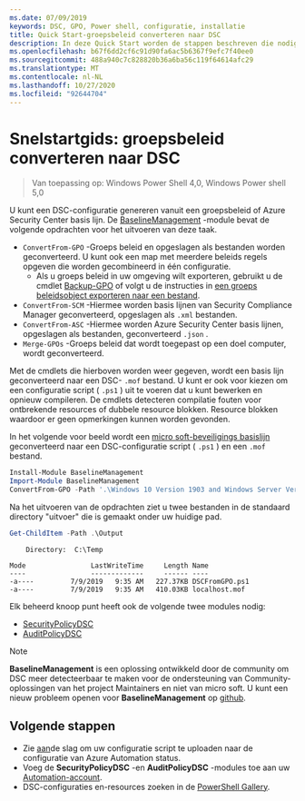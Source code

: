 ```yaml
---
ms.date: 07/09/2019
keywords: DSC, GPO, Power shell, configuratie, installatie
title: Quick Start-groepsbeleid converteren naar DSC
description: In deze Quick Start worden de stappen beschreven die nodig zijn om een Windows-groepsbeleid te converteren naar een DSC-configuratie.
ms.openlocfilehash: b67f6dd2cf6c91d90fa6ac5b6367f9efc7f40ee0
ms.sourcegitcommit: 488a940c7c828820b36a6ba56c119f64614afc29
ms.translationtype: MT
ms.contentlocale: nl-NL
ms.lasthandoff: 10/27/2020
ms.locfileid: "92644704"
---
```

# <a name="quickstart-convert-group-policy-into-dsc"></a>Snelstartgids: groepsbeleid converteren naar DSC

> Van toepassing op: Windows Power Shell 4,0, Windows Power shell 5,0

U kunt een DSC-configuratie genereren vanuit een groepsbeleid of Azure Security Center basis lijn. De [BaselineManagement](https://www.powershellgallery.com/packages/BaselineManagement) -module bevat de volgende opdrachten voor het uitvoeren van deze taak.

- `ConvertFrom-GPO` -Groeps beleid en opgeslagen als bestanden worden geconverteerd. U kunt ook een map met meerdere beleids regels opgeven die worden gecombineerd in één configuratie.
  - Als u groeps beleid in uw omgeving wilt exporteren, gebruikt u de cmdlet [Backup-GPO](/powershell/module/grouppolicy/backup-gpo) of volgt u de instructies in [een groeps beleidsobject exporteren naar een bestand](/microsoft-desktop-optimization-pack/agpm/export-a-gpo-to-a-file).
- `ConvertFrom-SCM` -Hiermee worden basis lijnen van Security Compliance Manager geconverteerd, opgeslagen als `.xml` bestanden.
- `ConvertFrom-ASC` -Hiermee worden Azure Security Center basis lijnen, opgeslagen als bestanden, geconverteerd `.json` .
- `Merge-GPOs` -Groeps beleid dat wordt toegepast op een doel computer, wordt geconverteerd.

Met de cmdlets die hierboven worden weer gegeven, wordt een basis lijn geconverteerd naar een DSC- `.mof` bestand. U kunt er ook voor kiezen om een configuratie script ( `.ps1` ) uit te voeren dat u kunt bewerken en opnieuw compileren. De cmdlets detecteren compilatie fouten voor ontbrekende resources of dubbele resource blokken. Resource blokken waardoor er geen opmerkingen kunnen worden gevonden.

In het volgende voor beeld wordt een [micro soft-beveiligings basislijn](https://www.microsoft.com/download/details.aspx?id=55319) geconverteerd naar een DSC-configuratie script ( `.ps1` ) en een `.mof` bestand.

```powershell
Install-Module BaselineManagement
Import-Module BaselineManagement
ConvertFrom-GPO -Path '.\Windows 10 Version 1903 and Windows Server Version 1903 Security Baseline\GPOs\' -OutputConfigurationScript
```

Na het uitvoeren van de opdrachten ziet u twee bestanden in de standaard directory "uitvoer" die is gemaakt onder uw huidige pad.

```powershell
Get-ChildItem -Path .\Output
```

```Output
    Directory:  C:\Temp

Mode                LastWriteTime     Length Name
----                -------------     ------ ----
-a----         7/9/2019   9:35 AM   227.37KB DSCFromGPO.ps1
-a----         7/9/2019   9:35 AM   410.03KB localhost.mof
```

Elk beheerd knoop punt heeft ook de volgende twee modules nodig:

- [SecurityPolicyDSC](https://www.powershellgallery.com/packages/SecurityPolicyDsc)
- [AuditPolicyDSC](https://www.powershellgallery.com/packages/AuditPolicyDsc)

> [!NOTE]
> **BaselineManagement** is een oplossing ontwikkeld door de community om DSC meer detecteerbaar te maken voor de ondersteuning van Community-oplossingen van het project Maintainers en niet van micro soft. U kunt een nieuw probleem openen voor **BaselineManagement** op [github](https://github.com/microsoft/BaselineManagement).

## <a name="next-steps"></a>Volgende stappen

- Zie [aan](/azure/automation/automation-dsc-getting-started#importing-a-configuration-into-azure-automation)de slag om uw configuratie script te uploaden naar de configuratie van Azure Automation status.
- Voeg de **SecurityPolicyDSC** -en **AuditPolicyDSC** -modules toe aan uw [Automation-account](/azure/automation/shared-resources/modules).
- DSC-configuraties en-resources zoeken in de [PowerShell Gallery](https://www.powershellgallery.com/).
